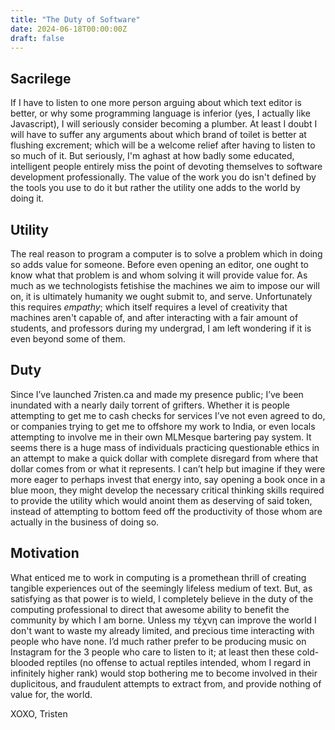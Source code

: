 ```yaml
---
title: "The Duty of Software"
date: 2024-06-18T00:00:00Z
draft: false
---
```


## Sacrilege

If I have to listen to one more person arguing about which text editor is better, or why some programming language is inferior (yes, I actually like Javascript), I will seriously consider becoming a plumber. At least I doubt I will have to suffer any arguments about which brand of toilet is better at flushing excrement; which will be a welcome relief after having to listen to so much of it. But seriously, I'm aghast at how badly some educated, intelligent people entirely miss the point of devoting themselves to software development professionally. The value of the work you do isn't defined by the tools you use to do it but rather the utility one adds to the world by doing it.

## Utility

The real reason to program a computer is to solve a problem which in doing so adds value for someone. Before even opening an editor, one ought to know what that problem is and whom solving it will provide value for. As much as we technologists fetishise the machines we aim to impose our will on, it is ultimately humanity we ought submit to, and serve. Unfortunately this requires *empathy*; which itself requires a level of creativity that machines aren't capable of, and after interacting with a fair amount of students, and professors during my undergrad, I am left wondering if it is even beyond some of them.

## Duty

Since I’ve launched 7risten.ca and made my presence public; I’ve been inundated with a nearly daily torrent of grifters. Whether it is people attempting to get me to cash checks for services I’ve not even agreed to do, or companies trying to get me to offshore my work to India, or even locals attempting to involve me in their own MLMesque bartering pay system. It seems there is a huge mass of individuals practicing questionable ethics in an attempt to make a quick dollar with complete disregard from where that dollar comes from or what it represents. I can’t help but imagine if they were more eager to perhaps invest that energy into, say opening a book once in a blue moon, they might develop the necessary critical thinking skills required to provide the utility which would anoint them as deserving of said token, instead of attempting to bottom feed off the productivity of those whom are actually in the business of doing so.

## Motivation

What enticed me to work in computing is a promethean thrill of creating tangible experiences out of the seemingly lifeless medium of text. But, as satisfying as that power is to wield, I completely believe in the duty of the computing professional to direct that awesome ability to benefit the community by which I am borne. Unless my τέχνη can improve the world I don't want to waste my already limited, and precious time interacting with people who have none. I’d much rather prefer to be producing music on Instagram for the 3 people who care to listen to it; at least then these cold-blooded reptiles (no offense to actual reptiles intended, whom I regard in infinitely higher rank) would stop bothering me to become involved in their duplicitous, and fraudulent attempts to extract from, and provide nothing of value for, the world.

XOXO, Tristen